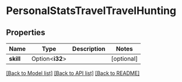 # PersonalStatsTravelTravelHunting

## Properties

Name | Type | Description | Notes
------------ | ------------- | ------------- | -------------
**skill** | Option<**i32**> |  | [optional]

[[Back to Model list]](../README.md#documentation-for-models) [[Back to API list]](../README.md#documentation-for-api-endpoints) [[Back to README]](../README.md)


